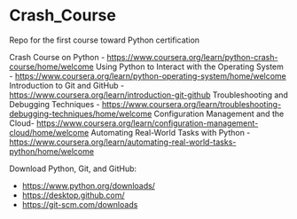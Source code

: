 # Crash_Course
Repo for the first course toward Python certification

Crash Course on Python - https://www.coursera.org/learn/python-crash-course/home/welcome
Using Python to Interact with the Operating System - https://www.coursera.org/learn/python-operating-system/home/welcome
Introduction to Git and GitHub - https://www.coursera.org/learn/introduction-git-github
Troubleshooting and Debugging Techniques - https://www.coursera.org/learn/troubleshooting-debugging-techniques/home/welcome
Configuration Management and the Cloud- https://www.coursera.org/learn/configuration-management-cloud/home/welcome
Automating Real-World Tasks with Python - https://www.coursera.org/learn/automating-real-world-tasks-python/home/welcome

Download Python, Git, and GitHub:

- https://www.python.org/downloads/
- https://desktop.github.com/
- https://git-scm.com/downloads
